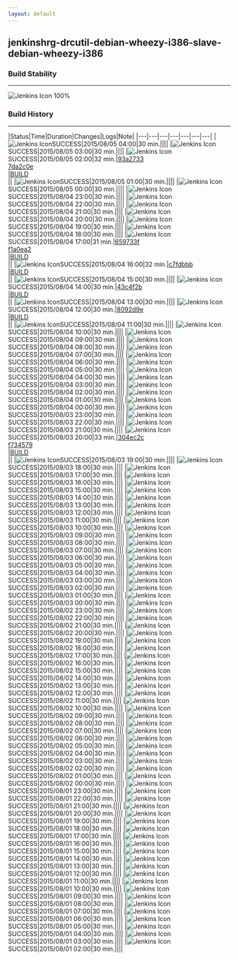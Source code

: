 ```yaml
---
layout: default
---
```

## jenkinshrg-drcutil-debian-wheezy-i386-slave-debian-wheezy-i386
### Build Stability
___
![Jenkins Icon](http://jenkinshrg.github.io/images/48x48/health-80plus.png)
100%
  
### Build History
___
|Status|Time|Duration|Changes|Logs|Note|
|---|---|---|---|---|---|---|
|![Jenkins Icon](http://jenkinshrg.github.io/images/24x24/blue.png)SUCCESS|2015/08/05 04:00|30 min.||||
|![Jenkins Icon](http://jenkinshrg.github.io/images/24x24/blue.png)SUCCESS|2015/08/05 03:00|30 min.||||
|![Jenkins Icon](http://jenkinshrg.github.io/images/24x24/blue.png)SUCCESS|2015/08/05 02:00|32 min.|[93a2733](https://github.com/jrl-umi3218/hmc2/commit/93a2733eda85800236ccdae0e7b721deaa202a8f)<br>[7da2c0e](https://github.com/jrl-umi3218/hrpsys-humanoid/commit/7da2c0e168b0c4ffd777ab92e79626a91058dca9)<br>|[BUILD](https://drive.google.com/file/d/0B54sHwaxmuM4a3FBcUEtZTRWTHc/view?usp=drivesdk)<br>||
|![Jenkins Icon](http://jenkinshrg.github.io/images/24x24/blue.png)SUCCESS|2015/08/05 01:00|30 min.||||
|![Jenkins Icon](http://jenkinshrg.github.io/images/24x24/blue.png)SUCCESS|2015/08/05 00:00|30 min.||||
|![Jenkins Icon](http://jenkinshrg.github.io/images/24x24/blue.png)SUCCESS|2015/08/04 23:00|30 min.||||
|![Jenkins Icon](http://jenkinshrg.github.io/images/24x24/blue.png)SUCCESS|2015/08/04 22:00|30 min.||||
|![Jenkins Icon](http://jenkinshrg.github.io/images/24x24/blue.png)SUCCESS|2015/08/04 21:00|30 min.||||
|![Jenkins Icon](http://jenkinshrg.github.io/images/24x24/blue.png)SUCCESS|2015/08/04 20:00|30 min.||||
|![Jenkins Icon](http://jenkinshrg.github.io/images/24x24/blue.png)SUCCESS|2015/08/04 19:00|30 min.||||
|![Jenkins Icon](http://jenkinshrg.github.io/images/24x24/blue.png)SUCCESS|2015/08/04 18:00|30 min.||||
|![Jenkins Icon](http://jenkinshrg.github.io/images/24x24/blue.png)SUCCESS|2015/08/04 17:00|31 min.|[659733f](https://github.com/jrl-umi3218/hmc2/commit/659733fe50618481f0bbb7e5edd9440ca5bba714)<br>[f1a0ea2](https://github.com/jrl-umi3218/hrpsys-humanoid/commit/f1a0ea232785a0ca292944a5fd648bcf8941c704)<br>|[BUILD](https://drive.google.com/file/d/0B54sHwaxmuM4MXRMdFdFWXpwYmM/view?usp=drivesdk)<br>||
|![Jenkins Icon](http://jenkinshrg.github.io/images/24x24/blue.png)SUCCESS|2015/08/04 16:00|32 min.|[c7fdbbb](https://github.com/jrl-umi3218/hmc2/commit/c7fdbbb4e88f68c36199464b22808cf81994aea4)<br>|[BUILD](https://drive.google.com/file/d/0B54sHwaxmuM4SXhpQ0tZdWt0TjA/view?usp=drivesdk)<br>||
|![Jenkins Icon](http://jenkinshrg.github.io/images/24x24/blue.png)SUCCESS|2015/08/04 15:00|30 min.||||
|![Jenkins Icon](http://jenkinshrg.github.io/images/24x24/blue.png)SUCCESS|2015/08/04 14:00|30 min.|[43c4f2b](https://github.com/jrl-umi3218/hmc2/commit/43c4f2bfee75cf713c94a808c8c45602c46865ba)<br>|[BUILD](https://drive.google.com/file/d/0B54sHwaxmuM4VTZMb0xwV25hLUU/view?usp=drivesdk)<br>||
|![Jenkins Icon](http://jenkinshrg.github.io/images/24x24/blue.png)SUCCESS|2015/08/04 13:00|30 min.||||
|![Jenkins Icon](http://jenkinshrg.github.io/images/24x24/blue.png)SUCCESS|2015/08/04 12:00|30 min.|[8092d9e](https://github.com/jrl-umi3218/hmc2/commit/8092d9e62b0f0894da0f05b038e4399f5afef18c)<br>|[BUILD](https://drive.google.com/file/d/0B54sHwaxmuM4djNuXzdDZ1p0NEk/view?usp=drivesdk)<br>||
|![Jenkins Icon](http://jenkinshrg.github.io/images/24x24/blue.png)SUCCESS|2015/08/04 11:00|30 min.||||
|![Jenkins Icon](http://jenkinshrg.github.io/images/24x24/blue.png)SUCCESS|2015/08/04 10:00|30 min.||||
|![Jenkins Icon](http://jenkinshrg.github.io/images/24x24/blue.png)SUCCESS|2015/08/04 09:00|30 min.||||
|![Jenkins Icon](http://jenkinshrg.github.io/images/24x24/blue.png)SUCCESS|2015/08/04 08:00|30 min.||||
|![Jenkins Icon](http://jenkinshrg.github.io/images/24x24/blue.png)SUCCESS|2015/08/04 07:00|30 min.||||
|![Jenkins Icon](http://jenkinshrg.github.io/images/24x24/blue.png)SUCCESS|2015/08/04 06:00|30 min.||||
|![Jenkins Icon](http://jenkinshrg.github.io/images/24x24/blue.png)SUCCESS|2015/08/04 05:00|30 min.||||
|![Jenkins Icon](http://jenkinshrg.github.io/images/24x24/blue.png)SUCCESS|2015/08/04 04:00|30 min.||||
|![Jenkins Icon](http://jenkinshrg.github.io/images/24x24/blue.png)SUCCESS|2015/08/04 03:00|30 min.||||
|![Jenkins Icon](http://jenkinshrg.github.io/images/24x24/blue.png)SUCCESS|2015/08/04 02:00|30 min.||||
|![Jenkins Icon](http://jenkinshrg.github.io/images/24x24/blue.png)SUCCESS|2015/08/04 01:00|30 min.||||
|![Jenkins Icon](http://jenkinshrg.github.io/images/24x24/blue.png)SUCCESS|2015/08/04 00:00|30 min.||||
|![Jenkins Icon](http://jenkinshrg.github.io/images/24x24/blue.png)SUCCESS|2015/08/03 23:00|30 min.||||
|![Jenkins Icon](http://jenkinshrg.github.io/images/24x24/blue.png)SUCCESS|2015/08/03 22:00|30 min.||||
|![Jenkins Icon](http://jenkinshrg.github.io/images/24x24/blue.png)SUCCESS|2015/08/03 21:00|30 min.||||
|![Jenkins Icon](http://jenkinshrg.github.io/images/24x24/blue.png)SUCCESS|2015/08/03 20:00|33 min.|[304ec2c](https://github.com/jrl-umi3218/hmc2/commit/304ec2c2f694c76e2e994dac4b4fdefb77fa015f)<br>[f734579](https://github.com/jrl-umi3218/hrpsys-humanoid/commit/f7345796cbfd39a355bd8321a7075e88ff9bcb3f)<br>|[BUILD](https://drive.google.com/file/d/0B54sHwaxmuM4c1FsaEZuX1BfbWs/view?usp=drivesdk)<br>||
|![Jenkins Icon](http://jenkinshrg.github.io/images/24x24/blue.png)SUCCESS|2015/08/03 19:00|30 min.||||
|![Jenkins Icon](http://jenkinshrg.github.io/images/24x24/blue.png)SUCCESS|2015/08/03 18:00|30 min.||||
|![Jenkins Icon](http://jenkinshrg.github.io/images/24x24/blue.png)SUCCESS|2015/08/03 17:00|30 min.||||
|![Jenkins Icon](http://jenkinshrg.github.io/images/24x24/blue.png)SUCCESS|2015/08/03 16:00|30 min.||||
|![Jenkins Icon](http://jenkinshrg.github.io/images/24x24/blue.png)SUCCESS|2015/08/03 15:00|30 min.||||
|![Jenkins Icon](http://jenkinshrg.github.io/images/24x24/blue.png)SUCCESS|2015/08/03 14:00|30 min.||||
|![Jenkins Icon](http://jenkinshrg.github.io/images/24x24/blue.png)SUCCESS|2015/08/03 13:00|30 min.||||
|![Jenkins Icon](http://jenkinshrg.github.io/images/24x24/blue.png)SUCCESS|2015/08/03 12:00|30 min.||||
|![Jenkins Icon](http://jenkinshrg.github.io/images/24x24/blue.png)SUCCESS|2015/08/03 11:00|30 min.||||
|![Jenkins Icon](http://jenkinshrg.github.io/images/24x24/blue.png)SUCCESS|2015/08/03 10:00|30 min.||||
|![Jenkins Icon](http://jenkinshrg.github.io/images/24x24/blue.png)SUCCESS|2015/08/03 09:00|30 min.||||
|![Jenkins Icon](http://jenkinshrg.github.io/images/24x24/blue.png)SUCCESS|2015/08/03 08:00|30 min.||||
|![Jenkins Icon](http://jenkinshrg.github.io/images/24x24/blue.png)SUCCESS|2015/08/03 07:00|30 min.||||
|![Jenkins Icon](http://jenkinshrg.github.io/images/24x24/blue.png)SUCCESS|2015/08/03 06:00|30 min.||||
|![Jenkins Icon](http://jenkinshrg.github.io/images/24x24/blue.png)SUCCESS|2015/08/03 05:00|30 min.||||
|![Jenkins Icon](http://jenkinshrg.github.io/images/24x24/blue.png)SUCCESS|2015/08/03 04:00|30 min.||||
|![Jenkins Icon](http://jenkinshrg.github.io/images/24x24/blue.png)SUCCESS|2015/08/03 03:00|30 min.||||
|![Jenkins Icon](http://jenkinshrg.github.io/images/24x24/blue.png)SUCCESS|2015/08/03 02:00|30 min.||||
|![Jenkins Icon](http://jenkinshrg.github.io/images/24x24/blue.png)SUCCESS|2015/08/03 01:00|30 min.||||
|![Jenkins Icon](http://jenkinshrg.github.io/images/24x24/blue.png)SUCCESS|2015/08/03 00:00|30 min.||||
|![Jenkins Icon](http://jenkinshrg.github.io/images/24x24/blue.png)SUCCESS|2015/08/02 23:00|30 min.||||
|![Jenkins Icon](http://jenkinshrg.github.io/images/24x24/blue.png)SUCCESS|2015/08/02 22:00|30 min.||||
|![Jenkins Icon](http://jenkinshrg.github.io/images/24x24/blue.png)SUCCESS|2015/08/02 21:00|30 min.||||
|![Jenkins Icon](http://jenkinshrg.github.io/images/24x24/blue.png)SUCCESS|2015/08/02 20:00|30 min.||||
|![Jenkins Icon](http://jenkinshrg.github.io/images/24x24/blue.png)SUCCESS|2015/08/02 19:00|30 min.||||
|![Jenkins Icon](http://jenkinshrg.github.io/images/24x24/blue.png)SUCCESS|2015/08/02 18:00|30 min.||||
|![Jenkins Icon](http://jenkinshrg.github.io/images/24x24/blue.png)SUCCESS|2015/08/02 17:00|30 min.||||
|![Jenkins Icon](http://jenkinshrg.github.io/images/24x24/blue.png)SUCCESS|2015/08/02 16:00|30 min.||||
|![Jenkins Icon](http://jenkinshrg.github.io/images/24x24/blue.png)SUCCESS|2015/08/02 15:00|30 min.||||
|![Jenkins Icon](http://jenkinshrg.github.io/images/24x24/blue.png)SUCCESS|2015/08/02 14:00|30 min.||||
|![Jenkins Icon](http://jenkinshrg.github.io/images/24x24/blue.png)SUCCESS|2015/08/02 13:00|30 min.||||
|![Jenkins Icon](http://jenkinshrg.github.io/images/24x24/blue.png)SUCCESS|2015/08/02 12:00|30 min.||||
|![Jenkins Icon](http://jenkinshrg.github.io/images/24x24/blue.png)SUCCESS|2015/08/02 11:00|30 min.||||
|![Jenkins Icon](http://jenkinshrg.github.io/images/24x24/blue.png)SUCCESS|2015/08/02 10:00|30 min.||||
|![Jenkins Icon](http://jenkinshrg.github.io/images/24x24/blue.png)SUCCESS|2015/08/02 09:00|30 min.||||
|![Jenkins Icon](http://jenkinshrg.github.io/images/24x24/blue.png)SUCCESS|2015/08/02 08:00|30 min.||||
|![Jenkins Icon](http://jenkinshrg.github.io/images/24x24/blue.png)SUCCESS|2015/08/02 07:00|30 min.||||
|![Jenkins Icon](http://jenkinshrg.github.io/images/24x24/blue.png)SUCCESS|2015/08/02 06:00|30 min.||||
|![Jenkins Icon](http://jenkinshrg.github.io/images/24x24/blue.png)SUCCESS|2015/08/02 05:00|30 min.||||
|![Jenkins Icon](http://jenkinshrg.github.io/images/24x24/blue.png)SUCCESS|2015/08/02 04:00|30 min.||||
|![Jenkins Icon](http://jenkinshrg.github.io/images/24x24/blue.png)SUCCESS|2015/08/02 03:00|30 min.||||
|![Jenkins Icon](http://jenkinshrg.github.io/images/24x24/blue.png)SUCCESS|2015/08/02 02:00|30 min.||||
|![Jenkins Icon](http://jenkinshrg.github.io/images/24x24/blue.png)SUCCESS|2015/08/02 01:00|30 min.||||
|![Jenkins Icon](http://jenkinshrg.github.io/images/24x24/blue.png)SUCCESS|2015/08/02 00:00|30 min.||||
|![Jenkins Icon](http://jenkinshrg.github.io/images/24x24/blue.png)SUCCESS|2015/08/01 23:00|30 min.||||
|![Jenkins Icon](http://jenkinshrg.github.io/images/24x24/blue.png)SUCCESS|2015/08/01 22:00|30 min.||||
|![Jenkins Icon](http://jenkinshrg.github.io/images/24x24/blue.png)SUCCESS|2015/08/01 21:00|30 min.||||
|![Jenkins Icon](http://jenkinshrg.github.io/images/24x24/blue.png)SUCCESS|2015/08/01 20:00|30 min.||||
|![Jenkins Icon](http://jenkinshrg.github.io/images/24x24/blue.png)SUCCESS|2015/08/01 19:00|30 min.||||
|![Jenkins Icon](http://jenkinshrg.github.io/images/24x24/blue.png)SUCCESS|2015/08/01 18:00|30 min.||||
|![Jenkins Icon](http://jenkinshrg.github.io/images/24x24/blue.png)SUCCESS|2015/08/01 17:00|30 min.||||
|![Jenkins Icon](http://jenkinshrg.github.io/images/24x24/blue.png)SUCCESS|2015/08/01 16:00|30 min.||||
|![Jenkins Icon](http://jenkinshrg.github.io/images/24x24/blue.png)SUCCESS|2015/08/01 15:00|30 min.||||
|![Jenkins Icon](http://jenkinshrg.github.io/images/24x24/blue.png)SUCCESS|2015/08/01 14:00|30 min.||||
|![Jenkins Icon](http://jenkinshrg.github.io/images/24x24/blue.png)SUCCESS|2015/08/01 13:00|30 min.||||
|![Jenkins Icon](http://jenkinshrg.github.io/images/24x24/blue.png)SUCCESS|2015/08/01 12:00|30 min.||||
|![Jenkins Icon](http://jenkinshrg.github.io/images/24x24/blue.png)SUCCESS|2015/08/01 11:00|30 min.||||
|![Jenkins Icon](http://jenkinshrg.github.io/images/24x24/blue.png)SUCCESS|2015/08/01 10:00|30 min.||||
|![Jenkins Icon](http://jenkinshrg.github.io/images/24x24/blue.png)SUCCESS|2015/08/01 09:00|30 min.||||
|![Jenkins Icon](http://jenkinshrg.github.io/images/24x24/blue.png)SUCCESS|2015/08/01 08:00|30 min.||||
|![Jenkins Icon](http://jenkinshrg.github.io/images/24x24/blue.png)SUCCESS|2015/08/01 07:00|30 min.||||
|![Jenkins Icon](http://jenkinshrg.github.io/images/24x24/blue.png)SUCCESS|2015/08/01 06:00|30 min.||||
|![Jenkins Icon](http://jenkinshrg.github.io/images/24x24/blue.png)SUCCESS|2015/08/01 05:00|30 min.||||
|![Jenkins Icon](http://jenkinshrg.github.io/images/24x24/blue.png)SUCCESS|2015/08/01 04:00|30 min.||||
|![Jenkins Icon](http://jenkinshrg.github.io/images/24x24/blue.png)SUCCESS|2015/08/01 03:00|30 min.||||
|![Jenkins Icon](http://jenkinshrg.github.io/images/24x24/blue.png)SUCCESS|2015/08/01 02:00|30 min.||||
